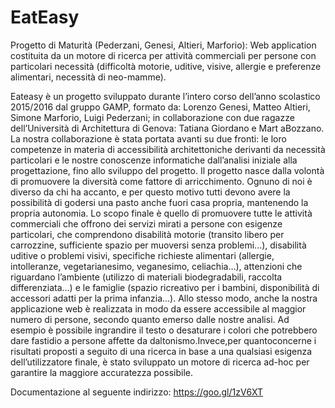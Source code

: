 # EatEasy
Progetto di Maturità (Pederzani, Genesi, Altieri, Marforio): 
Web application costituita da un motore di ricerca per attività commerciali per persone con particolari necessità 
(difficoltà motorie, uditive, visive, allergie e preferenze alimentari, necessità di neo-mamme).

Eateasy è un progetto sviluppato durante l’intero corso dell’anno scolastico 2015/2016 dal gruppo GAMP, formato da: Lorenzo Genesi, Matteo Altieri, Simone Marforio, Luigi Pederzani; in collaborazione con due ragazze dell’Università di Architettura di Genova: Tatiana Giordano e Mart aBozzano. 
La nostra collaborazione è stata portata avanti su due fronti: le loro competenze in materia di accessibilità architettoniche derivanti da necessità particolari e le nostre conoscenze informatiche dall’analisi iniziale alla progettazione, fino allo sviluppo del progetto.
Il progetto nasce dalla volontà di promuovere la diversità come fattore di arricchimento. Ognuno di noi è diverso da chi ha accanto, e per questo motivo tutti devono avere la possibilità di godersi una pasto anche fuori casa propria, mantenendo la propria autonomia.
Lo scopo finale è quello di promuovere tutte le attività commerciali che offrono dei servizi mirati a persone con esigenze particolari, che comprendono disabilità motorie (transito libero per carrozzine, sufficiente spazio per muoversi senza problemi...), disabilità uditive o problemi visivi, specifiche richieste alimentari (allergie, intolleranze, vegetarianesimo, veganesimo, celiachia...), attenzioni che riguardano l’ambiente (utilizzo di materiali biodegradabili, raccolta differenziata...) e le famiglie (spazio ricreativo per i bambini, disponibilità di accessori adatti per la prima infanzia...).
Allo stesso modo, anche la nostra applicazione web è realizzata in modo da essere accessibile al maggior numero di persone, secondo quanto emerso dalle nostre analisi. Ad esempio è possibile ingrandire il testo o desaturare i colori che potrebbero dare fastidio a persone affette da daltonismo.Invece,per quantoconcerne i risultati proposti a seguito di una ricerca in base a una qualsiasi esigenza dell’utilizzatore finale, è stato sviluppato un motore di ricerca ad-hoc per garantire la maggiore accuratezza possibile.

Documentazione al seguente indirizzo: https://goo.gl/1zV6XT
